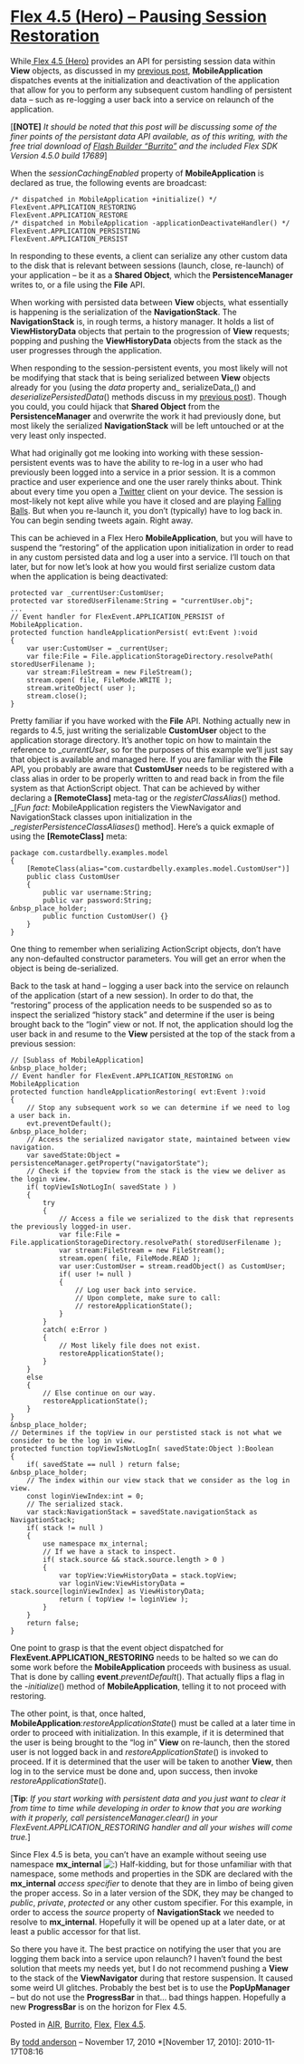 # [Flex 4.5 (Hero) – Pausing Session Restoration](http://custardbelly.com/blog/2010/11/17/flex-hero-pausing-session-restoration/)

While[ Flex 4.5 (Hero)](http://labs.adobe.com/technologies/flashbuilder_burrito/) provides an API for persisting session data within **View** objects, as discussed in my [previous post](http://custardbelly.com/blog/?p=228), **MobileApplication** dispatches events at the initialization and deactivation of the application that allow for you to perform any subsequent custom handling of persistent data – such as re-logging a user back into a service on relaunch of the application.

[**[NOTE]** _It should be noted that this post will be discussing some of the finer points of the persistant data API available, as of this writing, with the free trial download of [Flash Builder “Burrito”](http://labs.adobe.com/technologies/flashbuilder_burrito/) and the included Flex SDK Version 4.5.0 build 17689_]

When the _sessionCachingEnabled_ property of **MobileApplication** is declared as true, the following events are broadcast:
    
    /* dispatched in MobileApplication +initialize() */
    FlexEvent.APPLICATION_RESTORING
    FlexEvent.APPLICATION_RESTORE
    /* dispatched in MobileApplication -applicationDeactivateHandler() */
    FlexEvent.APPLICATION_PERSISTING
    FlexEvent.APPLICATION_PERSIST

In responding to these events, a client can serialize any other custom data to the disk that is relevant between sessions (launch, close, re-launch) of your application – be it as a **Shared Object**, which the **PersistenceManager** writes to, or a file using the **File** API.

When working with persisted data between **View** objects, what essentially is happening is the serialization of the **NavigationStack**. The **NavigationStack** is, in rough terms, a history manager. It holds a list of **ViewHistoryData** objects that pertain to the progression of **View** requests; popping and pushing the **ViewHistoryData** objects from the stack as the user progresses through the application.

When responding to the session-persistent events, you most likely will not be modifying that stack that is being serialized between **View** objects already for you (using the _data_ property and_ serializeData_() and _deserializePersistedData_() methods discuss in my [previous post](http://custardbelly.com/blog/?p=228)). Though you could, you could hijack that **Shared Object** from the **PersistenceManager** and overwrite the work it had previously done, but most likely the serialized **NavigationStack** will be left untouched or at the very least only inspected.

What had originally got me looking into working with these session-persistent events was to have the ability to re-log in a user who had previously been logged into a service in a prior session. It is a common practice and user experience and one the user rarely thinks about. Think about every time you open a [Twitter](http://twitter.com/#!/bustardcelly) client on your device. The session is most-likely not kept alive while you have it closed and are playing [Falling Balls](http://itunes.apple.com/us/app/falling-balls/id301545989?mt=8). But when you re-launch it, you don’t (typically) have to log back in. You can begin sending tweets again. Right away.

This can be achieved in a Flex Hero **MobileApplication**, but you will have to suspend the “restoring” of the application upon initialization in order to read in any custom persisted data and log a user into a service. I’ll touch on that later, but for now let’s look at how you would first serialize custom data when the application is being deactivated:
    
    protected var _currentUser:CustomUser;
    protected var storedUserFilename:String = "currentUser.obj";
    ...
    // Event handler for FlexEvent.APPLICATION_PERSIST of MobileApplication.
    protected function handleApplicationPersist( evt:Event ):void
    {
    	var user:CustomUser = _currentUser;
    	var file:File = File.applicationStorageDirectory.resolvePath( storedUserFilename );
    	var stream:FileStream = new FileStream();
    	stream.open( file, FileMode.WRITE );
    	stream.writeObject( user );
    	stream.close();
    }

Pretty familiar if you have worked with the **File** API. Nothing actually new in regards to 4.5, just writing the serializable **CustomUser** object to the application storage directory. It’s another topic on how to maintain the reference to __currentUser_, so for the purposes of this example we’ll just say that object is available and managed here. If you are familiar with the **File** API, you probably are aware that **CustomUser** needs to be registered with a class alias in order to be properly written to and read back in from the file system as that ActionScript object. That can be achieved by wither declaring a **[RemoteClass]** meta-tag or the _registerClassAlias_() method. _[*Fun fact*: MobileApplication registers the ViewNavigator and NavigationStack classes upon initialization in the __registerPersistenceClassAliases_() method]. Here’s a quick exmaple of using the **[RemoteClass]** meta:
    
    package com.custardbelly.examples.model
    {
    	[RemoteClass(alias="com.custardbelly.examples.model.CustomUser")]
    	public class CustomUser
    	{
    		public var username:String;
    		public var password:String;
    &nbsp_place_holder;
    		public function CustomUser() {}
    	}
    }

One thing to remember when serializing ActionScript objects, don’t have any non-defaulted constructor parameters. You will get an error when the object is being de-serialized.

Back to the task at hand – logging a user back into the service on relaunch of the application (start of a new session). In order to do that, the “restoring” process of the application needs to be suspended so as to inspect the serialized “history stack” and determine if the user is being brought back to the “login” view or not. If not, the application should log the user back in and resume to the **View** persisted at the top of the stack from a previous session:
    
    // [Sublass of MobileApplication]
    &nbsp_place_holder;
    // Event handler for FlexEvent.APPLICATION_RESTORING on MobileApplication
    protected function handleApplicationRestoring( evt:Event ):void
    {
    	// Stop any subsequent work so we can determine if we need to log a user back in. 
    	evt.preventDefault();
    &nbsp_place_holder;
    	// Access the serialized navigator state, maintained between view navigation.
    	var savedState:Object = persistenceManager.getProperty("navigatorState");
    	// Check if the topview from the stack is the view we deliver as the login view.
    	if( topViewIsNotLogIn( savedState ) )
    	{
    		try
    		{
    			// Access a file we serialized to the disk that represents the previously logged-in user.
    			var file:File = File.applicationStorageDirectory.resolvePath( storedUserFilename );
    			var stream:FileStream = new FileStream();
    			stream.open( file, FileMode.READ );
    			var user:CustomUser = stream.readObject() as CustomUser;
    			if( user != null )
    			{
    				// Log user back into service.
    				// Upon complete, make sure to call:
    				// restoreApplicationState();
    			}
    		}
    		catch( e:Error )
    		{
    			// Most likely file does not exist.
    			restoreApplicationState();
    		}
    	}
    	else
    	{
    		// Else continue on our way.
    		restoreApplicationState();
    	}
    }
    &nbsp_place_holder;
    // Determines if the topView in our perstisted stack is not what we consider to be the log in view.
    protected function topViewIsNotLogIn( savedState:Object ):Boolean
    {
    	if( savedState == null ) return false;
    &nbsp_place_holder;
    	// The index within our view stack that we consider as the log in view.
    	const loginViewIndex:int = 0;
    	// The serialized stack.
    	var stack:NavigationStack = savedState.navigationStack as NavigationStack;
    	if( stack != null )
    	{
    		use namespace mx_internal;
    		// If we have a stack to inspect.
    		if( stack.source && stack.source.length > 0 )
    		{
    			var topView:ViewHistoryData = stack.topView;
    			var loginView:ViewHistoryData = stack.source[loginViewIndex] as ViewHistoryData;
    			return ( topView != loginView );
    		}
    	}
    	return false;
    }

One point to grasp is that the event object dispatched for **FlexEvent.APPLICATION_RESTORING** needs to be halted so we can do some work before the **MobileApplication** proceeds with business as usual. That is done by calling **event**._preventDefault_(). That actually flips a flag in the -_initialize_() method of **MobileApplication**, telling it to not proceed with restoring.

The other point, is that, once halted, **MobileApplication**:_restoreApplicationState_() must be called at a later time in order to proceed with initialization. In this example, if it is determined that the user is being brought to the “log in” **View** on re-launch, then the stored user is not logged back in and _restoreApplicationState_() is invoked to proceed. If it is determined that the user will be taken to another **View**, then log in to the service must be done and, upon success, then invoke _restoreApplicationState_().

[**Tip**: _If you start working with persistent data and you just want to clear it from time to time while developing in order to know that you are working with it properly, call persistenceManager.clear() in your FlexEvent.APPLICATION_RESTORING handler and all your wishes will come true._]

Since Flex 4.5 is beta, you can’t have an example without seeing use namespace **mx_internal** ![:)](http://custardbelly.com/blog/wp-includes/images/smilies/icon_smile.gif) Half-kidding, but for those unfamiliar with that namespace, some methods and properties in the SDK are declared with the **mx_internal** _access specifier_ to denote that they are in limbo of being given the proper access. So in a later version of the SDK, they may be changed to _public_, _private_, _protected_ or any other custom specifier. For this example, in order to access the _source_ property of **NavigationStack** we needed to resolve to **mx_internal**. Hopefully it will be opened up at a later date, or at least a public accessor for that list.

So there you have it. The best practice on notifying the user that you are logging them back into a service upon relaunch? I haven’t found the best solution that meets my needs yet, but I do not recommend pushing a **View** to the stack of the **ViewNavigator** during that restore suspension. It caused some weird UI glitches. Probably the best bet is to use the **PopUpManager** – but do not use the **ProgressBar** in that… bad things happen. Hopefully a new **ProgressBar** is on the horizon for Flex 4.5.

Posted in [AIR](http://custardbelly.com/blog/category/air/), [Burrito](http://custardbelly.com/blog/category/burrito/), [Flex](http://custardbelly.com/blog/category/flex/), [Flex 4.5](http://custardbelly.com/blog/category/flex-4-5/).

By [todd anderson](http://custardbelly.com/blog/author/todd-anderson/) – November 17, 2010
  *[November 17, 2010]: 2010-11-17T08:16
